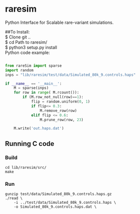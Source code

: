 # raresim
Python Interface for Scalable rare-variant simulations.


##To Install:  
  $ Clone git ..  <br/>
  $ cd Path to raresim/    <br/>
  $ python3 setup.py install <br/>
Python code example: <br/>
```python

from rareSim import sparse
import random
inps = "lib/raresim/test/data/Simulated_80k_9.controls.haps"

if __name__ == '__main__':
	M = sparse(inps)
	for row in range( M.rcount()):
		if (M.row_not_null(row)==1):
			flip = random.uniform(0, 1)
			if flip<= 0.3:
				M.remove_row(row)
			elif flip <= 0.6:
				M.prune_row(row, 23)

	M.write('out.haps.dat')
  ```


## Running C code

### Build

```
cd lib/raresim/src/
make
```

### Run

```
gunzip test/data/Simulated_80k_9.controls.haps.gz
./read \
    -i ../test/data/Simulated_80k_9.controls.haps \
    -o Simulated_80k_9.controls.haps.dat \
```
